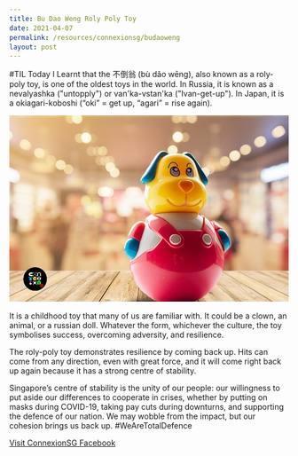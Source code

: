 ```yaml
---
title: Bu Dao Weng Roly Poly Toy
date: 2021-04-07
permalink: /resources/connexionsg/budaoweng
layout: post
---
```


#TIL Today I Learnt that the 不倒翁 (bù dǎo wēng), also known as a roly-poly toy, is one of the oldest toys in the world. In Russia, it is known as a nevаlyashka ("untopply") or van'ka-vstan'ka ("Ivan-get-up"). In Japan, it is a okiagari-koboshi (“oki” = get up, “agari” = rise again).

![Alt text for image on Isomer site](/images/til_rolypoly.jpg)

It is a childhood toy that many of us are familiar with. It could be a clown, an animal, or a russian doll. Whatever the form, whichever the culture, the toy symbolises success, overcoming adversity, and resilience.

The roly-poly toy demonstrates resilience by coming back up. Hits can come from any direction, even with great force, and it will come right back up again because it has a strong centre of stability.

Singapore’s centre of stability is the unity of our people: our willingness to put aside our differences to cooperate in crises, whether by putting on masks during COVID-19, taking pay cuts during downturns, and supporting the defence of our nation. We may wobble from the impact, but our cohesion brings us back up. #WeAreTotalDefence

<a href="https://www.facebook.com/ConnexionSG" target="_blank">Visit ConnexionSG Facebook</a>
